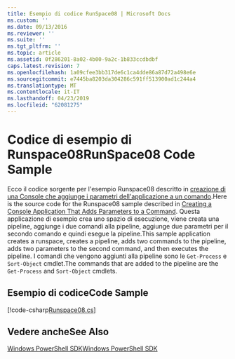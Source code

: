 ```yaml
---
title: Esempio di codice RunSpace08 | Microsoft Docs
ms.custom: ''
ms.date: 09/13/2016
ms.reviewer: ''
ms.suite: ''
ms.tgt_pltfrm: ''
ms.topic: article
ms.assetid: 0f286201-8a02-4b00-9a2c-1b833ccdbdbf
caps.latest.revision: 7
ms.openlocfilehash: 1a09cfee3bb317de6c1ca4dde86a87d72a498e6e
ms.sourcegitcommit: e7445ba8203da304286c591ff513900ad1c244a4
ms.translationtype: MT
ms.contentlocale: it-IT
ms.lasthandoff: 04/23/2019
ms.locfileid: "62081275"
---
```

# <a name="runspace08-code-sample"></a><span data-ttu-id="e4072-102">Codice di esempio di Runspace08</span><span class="sxs-lookup"><span data-stu-id="e4072-102">RunSpace08 Code Sample</span></span>

<span data-ttu-id="e4072-103">Ecco il codice sorgente per l'esempio Runspace08 descritto in [creazione di una Console che aggiunge i parametri dell'applicazione a un comando](http://msdn.microsoft.com/en-us/848b2b46-60f1-4a86-b448-cfc7c0cccfba).</span><span class="sxs-lookup"><span data-stu-id="e4072-103">Here is the source code for the Runspace08 sample described in [Creating a Console Application That Adds Parameters to a Command](http://msdn.microsoft.com/en-us/848b2b46-60f1-4a86-b448-cfc7c0cccfba).</span></span> <span data-ttu-id="e4072-104">Questa applicazione di esempio crea uno spazio di esecuzione, viene creata una pipeline, aggiunge i due comandi alla pipeline, aggiunge due parametri per il secondo comando e quindi esegue la pipeline.</span><span class="sxs-lookup"><span data-stu-id="e4072-104">This sample application creates a runspace, creates a pipeline, adds two commands to the pipeline, adds two parameters to the second command, and then executes the pipeline.</span></span> <span data-ttu-id="e4072-105">I comandi che vengono aggiunti alla pipeline sono le `Get-Process` e `Sort-Object` cmdlet.</span><span class="sxs-lookup"><span data-stu-id="e4072-105">The commands that are added to the pipeline are the `Get-Process` and `Sort-Object` cmdlets.</span></span>

## <a name="code-sample"></a><span data-ttu-id="e4072-106">Esempio di codice</span><span class="sxs-lookup"><span data-stu-id="e4072-106">Code Sample</span></span>

[!code-csharp[Runspace08.cs](../../powershell-sdk-samples/SDK-2.0/csharp/Runspace08/Runspace08.cs#L11-L86 "Runspace08.cs")]

## <a name="see-also"></a><span data-ttu-id="e4072-107">Vedere anche</span><span class="sxs-lookup"><span data-stu-id="e4072-107">See Also</span></span>

[<span data-ttu-id="e4072-108">Windows PowerShell SDK</span><span class="sxs-lookup"><span data-stu-id="e4072-108">Windows PowerShell SDK</span></span>](../windows-powershell-reference.md)